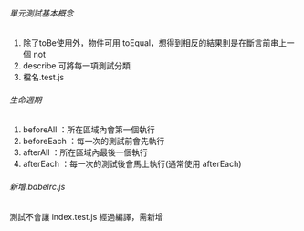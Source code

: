 
###### 單元測試基本概念
1. 除了toBe使用外，物件可用 toEqual，想得到相反的結果則是在斷言前串上一個 not
2. describe 可將每一項測試分類
3. 檔名.test.js

###### 生命週期
1. beforeAll ：所在區域內會第一個執行
2. beforeEach ：每一次的測試前會先執行
3. afterAll ：所在區域內最後一個執行
4. afterEach ：每一次的測試後會馬上執行(通常使用 afterEach)

###### 新增.babelrc.js
測試不會讓 index.test.js 經過編譯，需新增